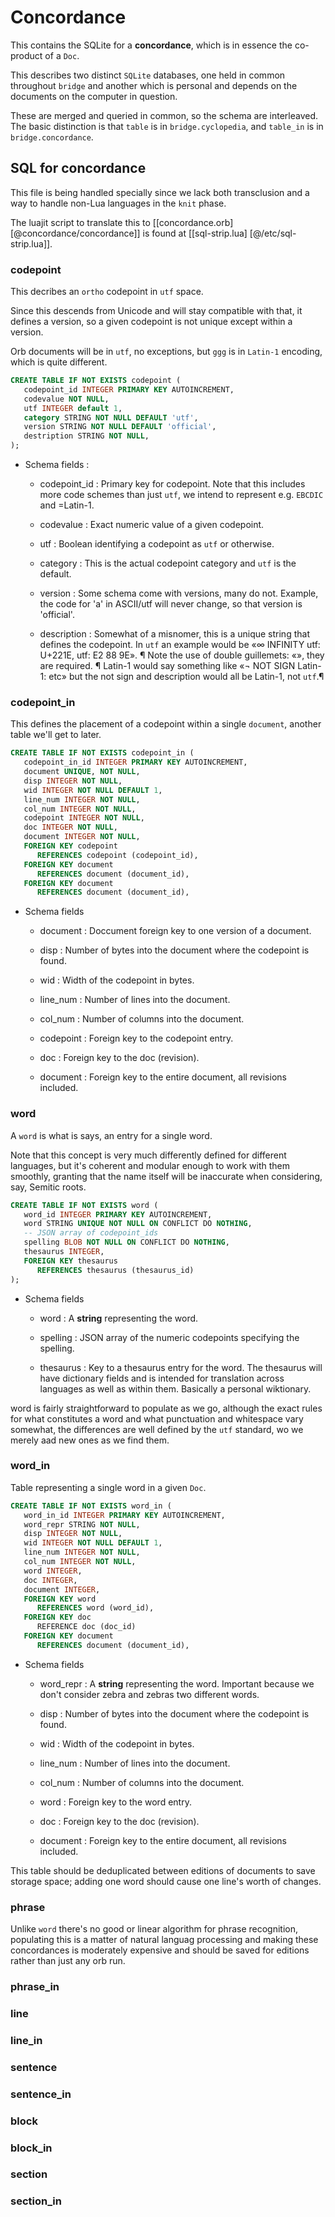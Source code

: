 # Concordance

  This contains the SQLite for a **concordance**, which is in essence the
co-product of a ``Doc``.


This describes two distinct ``SQLite`` databases, one held in common throughout
``bridge`` and another which is personal and depends on the documents on the
computer in question.


These are merged and queried in common, so the schema are interleaved.  The
basic distinction is that ``table`` is in ``bridge.cyclopedia``, and ``table_in``
is in ``bridge.concordance``.


## SQL for concordance

This file is being handled specially since we lack both transclusion and a way
to handle non-Lua languages in the ``knit`` phase.


The luajit script to translate this to [[concordance.orb]
[@concordance/concordance]] is found at [[sql-strip.lua]
[@/etc/sql-strip.lua]].

### codepoint

This decribes an ``ortho`` codepoint in ``utf`` space.


Since this descends from Unicode and will stay compatible with that,
it defines a version, so a given codepoint is not unique except within a
version.


Orb documents will be in ``utf``, no exceptions, but ``ggg`` is in ``Latin-1``
encoding, which is quite different.

```sql
CREATE TABLE IF NOT EXISTS codepoint (
   codepoint_id INTEGER PRIMARY KEY AUTOINCREMENT,
   codevalue NOT NULL,
   utf INTEGER default 1,
   category STRING NOT NULL DEFAULT 'utf',
   version STRING NOT NULL DEFAULT 'official',
   destription STRING NOT NULL,
);
```

- Schema fields :


   - codepoint_id :  Primary key for codepoint.
                     Note that this includes more code schemes than just
                     ``utf``, we intend to represent e.g. ``EBCDIC`` and =Latin-1.


   - codevalue    :  Exact numeric value of a given codepoint.


   - utf          :  Boolean identifying a codepoint as ``utf`` or otherwise.


   - category     :  This is the actual codepoint category and ``utf`` is the
                     default.


   - version      :  Some schema come with versions, many do not. Example, the
                     code for 'a' in ASCII/utf will never change, so that
                     version is 'official'.


   - description  :  Somewhat of a misnomer, this is a unique string that
                     defines the codepoint.  In ``utf`` an example would be
                     «∞ INFINITY utf: U+221E, utf: E2 88 9E». ¶
                     Note the use of double guillemets: «»,
                     they are required. ¶
                     Latin-1 would say something like
                     «¬ NOT SIGN Latin-1: etc» but the not sign and
                     description would all be Latin-1, not ``utf``.¶

### codepoint_in

This defines the placement of a codepoint within a single ``document``, another
table we'll get to later.

```sql
CREATE TABLE IF NOT EXISTS codepoint_in (
   codepoint_in_id INTEGER PRIMARY KEY AUTOINCREMENT,
   document UNIQUE, NOT NULL,
   disp INTEGER NOT NULL,
   wid INTEGER NOT NULL DEFAULT 1,
   line_num INTEGER NOT NULL,
   col_num INTEGER NOT NULL,
   codepoint INTEGER NOT NULL,
   doc INTEGER NOT NULL,
   document INTEGER NOT NULL,
   FOREIGN KEY codepoint
      REFERENCES codepoint (codepoint_id),
   FOREIGN KEY document
      REFERENCES document (document_id),
   FOREIGN KEY document
      REFERENCES document (document_id),
```

- Schema fields


   - document  :  Doccument foreign key to one version of a document.


   - disp      :  Number of bytes into the document where the codepoint is
                  found.


   - wid       :  Width of the codepoint in bytes.


   - line_num  :  Number of lines into the document.


   - col_num   :  Number of columns into the document.


   - codepoint :  Foreign key to the codepoint entry.


   - doc       :  Foreign key to the doc (revision).


   - document  :  Foreign key to the entire document, all revisions included.

### word

A ``word`` is what is says, an entry for a single word.


Note that this concept is very much differently defined for different
languages, but it's coherent and modular enough to work with them smoothly,
granting that the name itself will be inaccurate when considering, say,
Semitic roots.

```sql
CREATE TABLE IF NOT EXISTS word (
   word_id INTEGER PRIMARY KEY AUTOINCREMENT,
   word STRING UNIQUE NOT NULL ON CONFLICT DO NOTHING,
   -- JSON array of codepoint_ids
   spelling BLOB NOT NULL ON CONFLICT DO NOTHING,
   thesaurus INTEGER,
   FOREIGN KEY thesaurus
      REFERENCES thesaurus (thesaurus_id)
);
```

- Schema fields


   - word : A **string** representing the word.


   - spelling : JSON array of the numeric codepoints specifying the spelling.


   - thesaurus :  Key to a thesaurus entry for the word.
                  The thesaurus will have dictionary fields and is intended
                  for translation across languages as well as within them.
                  Basically a personal wiktionary.



word is fairly straightforward to populate as we go, although the exact
rules for what constitutes a word and what punctuation and whitespace vary
somewhat, the differences are well defined by the ``utf`` standard, wo we merely
 aad new ones as we find them.


### word_in

Table representing a single word in a given ``Doc``.

```sql
CREATE TABLE IF NOT EXISTS word_in (
   word_in_id INTEGER PRIMARY KEY AUTOINCREMENT,
   word_repr STRING NOT NULL,
   disp INTEGER NOT NULL,
   wid INTEGER NOT NULL DEFAULT 1,
   line_num INTEGER NOT NULL,
   col_num INTEGER NOT NULL,
   word INTEGER,
   doc INTEGER,
   document INTEGER,
   FOREIGN KEY word
      REFERENCES word (word_id),
   FOREIGN KEY doc
      REFERENCE doc (doc_id)
   FOREIGN KEY document
      REFERENCES document (document_id),
```

- Schema fields


   - word_repr :  A **string** representing the word.
                  Important because we don't consider zebra and zebras two
                  different words.


   - disp      :  Number of bytes into the document where the codepoint is
                  found.


   - wid       :  Width of the codepoint in bytes.


   - line_num  :  Number of lines into the document.


   - col_num   :  Number of columns into the document.


   - word      :  Foreign key to the word entry.


   - doc       :  Foreign key to the doc (revision).


   - document  :  Foreign key to the entire document, all revisions included.



This table should be deduplicated between editions of documents to save
storage space; adding one word should cause one line's worth of changes.


### phrase

Unlike ``word`` there's no good or linear algorithm for phrase recognition,
populating this is a matter of natural languag processing and making these
concordances is moderately expensive and should be saved for editions rather
than just any orb run.


### phrase_in


### line

### line_in

### sentence

### sentence_in


### block


### block_in

### section

### section_in

